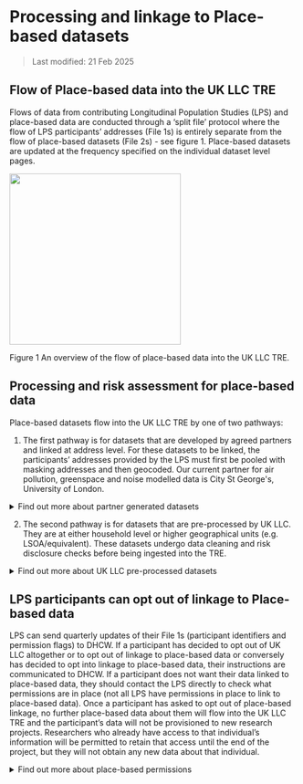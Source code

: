 # Processing and linkage to Place-based datasets 

>Last modified: 21 Feb 2025

## Flow of Place-based data into the UK LLC TRE 

Flows of data from contributing Longitudinal Population Studies (LPS) and place-based data are conducted through a ‘split file’ protocol where the flow of LPS participants’ addresses (File 1s) is entirely separate from the flow of place-based datasets (File 2s) - see figure 1. Place-based datasets are updated at the frequency specified on the individual dataset level pages. 

<img src="../images/Place-based_data_flow.png" width="300"/>

Figure 1 An overview of the flow of place-based data into the UK LLC TRE. 

## Processing and risk assessment for place-based data 

Place-based datasets flow into the UK LLC TRE by one of two pathways: 

1. The first pathway is for datasets that are developed by agreed partners and linked at address level. For these datasets to be linked, the participants’ addresses provided by the LPS must first be pooled with masking addresses and then geocoded. Our current partner for air pollution, greenspace and noise modelled data is City St George's, University of London. 

<details>
<summary>Find out more about partner generated datasets </summary>
- We ask each LPS to send address data to our Trusted Third Party, NHS Digital Health and Care Wales (DHCW), along with the permission flags that indicate LPS/participant approvals for place-based linkages. 

- Our TRE provided by SeRP UK is introducing new functionality to enable DHCW to clean and geo-code address data. DHCW uses specialist linkage software to match LPS addresses to a clean master file of all addresses. This happens entirely within DHCW and is carried out by DHCW staff who already hold the address data. 

- This geocoding process produces cleaned UPRN (property ID) postcodes and LSOAs/equivalent (area IDs). It also produces co-ordinates equivalents (either the central point of the property or the central point of the postcode or LSOA). This is linked to encrypted versions of the participant ID included in File 1s. 

- DHCW will pool all (current and historical) address data at the appropriate resolution* to the task from all LPS (subject to permissions). This will generate a file including only an encrypted version of participant ID and the address, it will not include any other identifiers or data. This will be filtered to exclude participants who have objected to this use of their data (as indicated in the File 1 permission flags). 

- *"Appropriate resolution" means we will send the least granular data needed to undertake the linkage, e.g. if a place-based-linkage is based on LSOA then we would only send LSOA, not full address. 

- UK LLC will generate a list of 'masking' addresses - these are real addresses (UPRNs, LSOA, coordinates) sampled from across the UK, and which are purposefully sampled to replicate LPS sample distributions (e.g. oversampling in Bristol and Bradford) and sampled for high risk of identifiability geographies (e.g. every inhabited UK island has masking addresses sampled to mitigate for outlier participants). UK LLC sends these to DHCW who add them to the pooled address data at a 1:3 case:control ratio. DHCW generates new randomised encrypted participant IDs for these masking cases. 

- DHCW will sends the pooled and masked addresses to agreed partners to add the geocoding data. 

- The place-based modeller assigns the environmental exposure estimate to the full list of pooled and masking addresses. The resulting file has address removed leaving only the encrypted participant ID and environmental exposure. Disclosure risk assessment is undertaken to ensure that the exposure data is not a proxy-ID for a real-world location (i.e. it cannot be used as a look-up to identify participants in online databases).  

- This is sent as a File 2 into SeRP. SeRP uses an ID mapping file generated by DHCW to map the encrypted participant ID used by the place-based modeller to the encrypted participant ID used in UK LLC. The resulting file of UK LLC ID + environmental exposure is deposited in the UK LLC TRE. 

- UK LLC can then identify and remove the masking cases because the ID of the masking case does not match to any real encrypted participant ID in the UK LLC. 

- Additional disclosure control and QC checks are made. The data are then added to the UK LLC database, documented and are made available for research. 
</details>

2. The second pathway is for datasets that are pre-processed by UK LLC. They are at either household level or higher geographical units (e.g. LSOA/equivalent). These datasets undergo data cleaning and risk disclosure checks before being ingested into the TRE.   
<details>
<summary>Find out more about UK LLC pre-processed datasets</summary>
The place-based datasets that UK LLC has pre-processed are either open sources or obtained through data sharing agreements with third parties.  

Disclosure risk assessment is undertaken to ensure that the exposure data is not a proxy-ID for a real-world location (i.e. it cannot be used as a look-up to identify participants in online databases). Data transformation is conducted to reduce risk while still maintaining utility. 

If the geographic unit of the dataset is LSOA/equivalent or higher, the datasets can be sent as File 2s directly into SeRP. The geographic unit is encrypted and can then be linked to the encrypted geographical unit assigned to participants in the TRE. 

If the geographic unit of the dataset is UPRN level, the datasets are sent to DHCW and processed in the same way as ‘partner generated datasets’, for more information please see the associated drop down. 
</details>

## LPS participants can opt out of linkage to Place-based data 

LPS can send quarterly updates of their File 1s (participant identifiers and permission flags) to DHCW. If a participant has decided to opt out of UK LLC altogether or to opt out of linkage to place-based data or conversely has decided to opt into linkage to place-based data, their instructions are communicated to DHCW. If a participant does not want their data linked to place-based data, they should contact the LPS directly to check what permissions are in place (not all LPS have permissions in place to link to place-based data). Once a participant has asked to opt out of place-based linkage, no further place-based data about them will flow into the UK LLC TRE and the participant’s data will not be provisioned to new research projects. Researchers who already have access to that individual’s information will be permitted to retain that access until the end of the project, but they will not obtain any new data about that individual. 

<details>
<summary>Find out more about place-based permissions </summary>
UK LLC has four different place-based permission flags that are specified by each LPS in their File 1s sent to DHCW. These include flags specifying if the LPS approves: 

a. ‘Geocoding_Permission’: address data can be geocoded to property, postcode level. 

b. ‘Small_Area_Permission’: place-based information can be linked using encrypted LSOA and higher-level indicators originating from linked sources. 

c. ‘Environment_Permission’: UK LLC can  link different sources of natural and built environment subject to prior notification to individual LPS. 

d. ‘Property_Level_Permission’: UK LLC can generally link different sources of property-level data subject to prior-notification to each LPS. 

Example permissions for specific datasets: 

· Air pollution: flags A, C, D. The place-based modeller geocodes the addresses and then allocates nationally modelled spatial exposure estimates. 

· Energy Performance Certificates: flags A, C, D. UK LLC derives Unique Property Reference Numbers (UPRNs) from addresses and links to property level certificates. 

· Access to Healthy Assets and Hazards: flags B,C. This dataset is at LSOA level and relates to the natural and built environment. UK LLC can derive LSOA from routine NHS records if the appropriate permissions are in place  

· Index of Multiple Deprivation, Urban/Rural, Population density: flags B,C. This dataset is at LSOA level/equivalent, which can be derived from routine NHS records and relates to the environment. 

· Live Births: flag B. This dataset is at Local Authority level, which can be derived from routine NHS records. 
</details>

